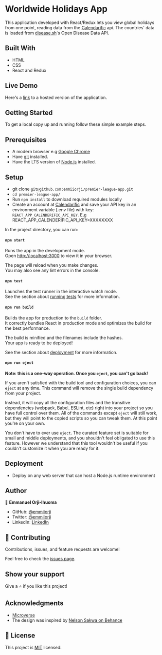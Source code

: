 # Worldwide Holidays App
This application developed with React/Redux lets you view global holidays from one point, reading data from the [Calendarific](https://calendarific.com/) api. The countries' data is loaded from [disease.sh](https://disease.sh/)'s Open Disease Data API.


## Built With

- HTML
- CSS
- React and Redux

## Live Demo

Here's a [link](https://worldwide-holidays-app.herokuapp.com/) to a hosted version of the application.


## Getting Started

To get a local copy up and running follow these simple example steps.

## Prerequisites

- A modern browser e.g [Google Chrome](https://www.google.com/chrome/)
- Have [git](https://git-scm.com/downloads) installed.
- Have the LTS version of [Node.js](https://nodejs.org/en/download/) installed.

## Setup

- git clone `git@github.com:emmiiorji/premier-league-app.git`
- `cd premier-league-app/`
- Run `npm install` to download required modules locally
- Create an account at [Calendarific](https://calendarific.com/) and save your API key in an environment variable (.env file) with key: `REACT_APP_CALENDERIFIC_API_KEY`. E.g REACT_APP_CALENDERIFIC_API_KEY=XXXXXXXX

In the project directory, you can run:

#### `npm start`

Runs the app in the development mode.\
Open [http://localhost:3000](http://localhost:3000) to view it in your browser.

The page will reload when you make changes.\
You may also see any lint errors in the console.

#### `npm test`

Launches the test runner in the interactive watch mode.\
See the section about [running tests](https://facebook.github.io/create-react-app/docs/running-tests) for more information.

#### `npm run build`

Builds the app for production to the `build` folder.\
It correctly bundles React in production mode and optimizes the build for the best performance.

The build is minified and the filenames include the hashes.\
Your app is ready to be deployed!

See the section about [deployment](https://facebook.github.io/create-react-app/docs/deployment) for more information.

#### `npm run eject`

**Note: this is a one-way operation. Once you `eject`, you can't go back!**

If you aren't satisfied with the build tool and configuration choices, you can `eject` at any time. This command will remove the single build dependency from your project.

Instead, it will copy all the configuration files and the transitive dependencies (webpack, Babel, ESLint, etc) right into your project so you have full control over them. All of the commands except `eject` will still work, but they will point to the copied scripts so you can tweak them. At this point you're on your own.

You don't have to ever use `eject`. The curated feature set is suitable for small and middle deployments, and you shouldn't feel obligated to use this feature. However we understand that this tool wouldn't be useful if you couldn't customize it when you are ready for it.

## Deployment

- Deploy on any web server that can host a Node.js runtime environment



## Author

👤 **Emmanuel Orji-Ihuoma**

- GitHub: [@emmiiorji](https://github.com/emmiiorji)
- Twitter: [@emmiiorji](https://twitter.com/emmiiorji)
- LinkedIn: [LinkedIn](https://linkedin.com/in/emmanuel-orji-2a8317121)



## 🤝 Contributing

Contributions, issues, and feature requests are welcome!

Feel free to check the [issues page](../../issues/).

## Show your support

Give a ⭐️ if you like this project!

## Acknowledgments

- [Microverse](https://www.microverse.org/)
- The design was inspired by [Nelson Sakwa on Behance](https://www.behance.net/sakwadesignstudio)

## 📝 License

This project is [MIT](./MIT.md) licensed.
